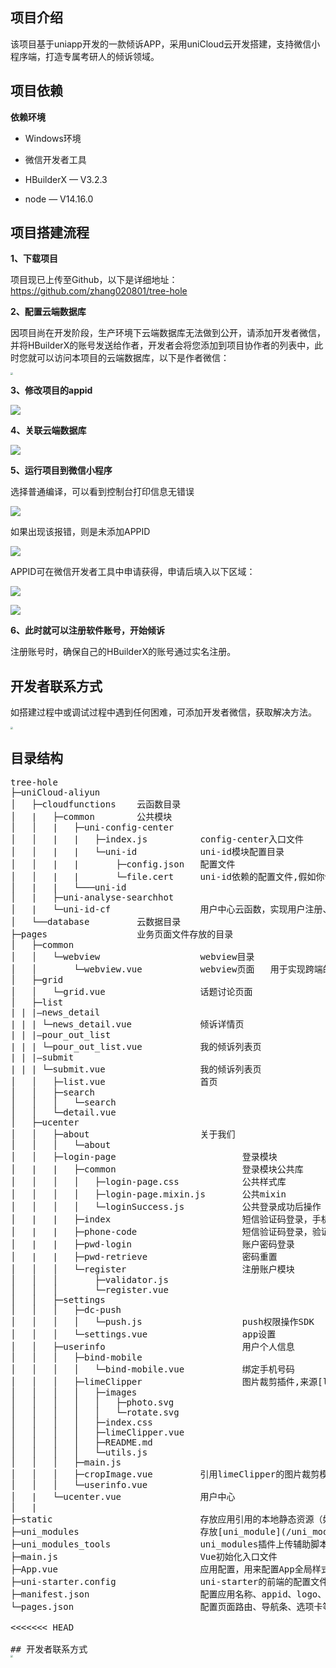 ## 项目介绍

该项目基于uniapp开发的一款倾诉APP，采用uniCloud云开发搭建，支持微信小程序端，打造专属考研人的倾诉领域。

## 项目依赖

**依赖环境**

- Windows环境
- 微信开发者工具
- HBuilderX — V3.2.3

- node — V14.16.0

## 项目搭建流程

**1、下载项目**

项目现已上传至Github，以下是详细地址：https://github.com/zhang020801/tree-hole

**2、配置云端数据库**

因项目尚在开发阶段，生产环境下云端数据库无法做到公开，请添加开发者微信，并将HBuilderX的账号发送给作者，开发者会将您添加到项目协作者的列表中，此时您就可以访问本项目的云端数据库，以下是作者微信：

<img src="README_img/img01.PNG" style="zoom: 25%;" />

**3、修改项目的appid**

![](README_img/img02.png)

**4、关联云端数据库**

![](README_img/img03.png)

**5、运行项目到微信小程序**

选择普通编译，可以看到控制台打印信息无错误

![](README_img/img04.png)

如果出现该报错，则是未添加APPID

![](README_img/img05.png)

APPID可在微信开发者工具中申请获得，申请后填入以下区域：

![](README_img/img06.png)

![](README_img/img07.png)

**6、此时就可以注册软件账号，开始倾诉**

注册账号时，确保自己的HBuilderX的账号通过实名注册。

## 开发者联系方式

如搭建过程中或调试过程中遇到任何困难，可添加开发者微信，获取解决方法。

<img src="README_img/img01.PNG" style="zoom:25%;" />

## 目录结构

<pre>
tree-hole
├─uniCloud-aliyun	
│	├─cloudfunctions    云函数目录
│	|	├─common        公共模块
│	│	|	├─uni-config-center		
│	│	|	|	├─index.js			config-center入口文件
│	│	|	|	└─uni-id			uni-id模块配置目录
│	│	|	|		├─config.json	配置文件
│	│	|	|		└─file.cert		uni-id依赖的配置文件,假如你使用微信发红包功能，需要的证书文件就是放到这里
│	|	|	└───uni-id		
│	|	├─uni-analyse-searchhot		
│	|	└─uni-id-cf				    用户中心云函数，实现用户注册、修改密码、发送验证码、快捷登录（微信、短信、账户、一键登录）
│	└──database			云数据目录
├─pages					业务页面文件存放的目录
│	├─common						
│	│	└─webview					webview目录
│	│		└─webview.vue			webview页面	用于实现跨端的web页面浏览
│	├─grid
│	│	└─grid.vue	 				话题讨论页面
│	├─list
| | |—news_detail
| | | └─news_detail.vue             倾诉详情页
| | |—pour_out_list
| | | └─pour_out_list.vue   		我的倾诉列表页
| | |—submit
| | | └─submit.vue   				我的倾诉列表页
│	│	├─list.vue                  首页
│	│	├─search
│	│	│	└─search		
│	│	└─detail.vue	
│	├─ucenter
│	│	├─about						关于我们
│	│	│	└─about
│	│	├─login-page						登录模块
│	|	|	├─common						登录模块公共库
│	│	│	│	├─login-page.css			公共样式库
│	│	│	│	├─login-page.mixin.js		公共mixin
│	│	│	│	└─loginSuccess.js			公共登录成功后操作
│	|	|	├─index							短信验证码登录，手机号码输入页面
│	|	|	├─phone-code					短信验证码登录，验证码输入页面
│	|	|	├─pwd-login						账户密码登录
│	|	|	├─pwd-retrieve					密码重置
│	│	│	└─register						注册账户模块
│	│	│		├─validator.js
│	│	│		└─register.vue
│	│	├─settings						
│	│	│	├─dc-push
│	│	│	│	└─push.js					push权限操作SDK
│	│	│	└─settings.vue					app设置
│	│	├─userinfo							用户个人信息
│	│	│	├─bind-mobile
│	│	│	│	└─bind-mobile.vue			绑定手机号码
│	│	│	├─limeClipper					图片裁剪插件,来源[limeClipper](https://ext.dcloud.net.cn/plugin?id=3594) @作者： 陌上华年
│	│	│	│	├─images
│	│	│	│	│	├─photo.svg
│	│	│	│	│	└─rotate.svg
│	│	│	│	├─index.css
│	│	│	│	├─limeClipper.vue
│	│	│	│	├─README.md
│	│	│	│	└─utils.js
│	│	│	├─main.js
│	│	│	├─cropImage.vue	 		引用limeClipper的图片裁剪模块，为了方便二开可能会出现兼容`vue`与`nvue`，所以做成了`页面`而不是`组件`
│	│	│	└─userinfo.vue
│	|	└─ucenter.vue				用户中心
│	|
├─static	 						存放应用引用的本地静态资源（如图片、视频等）的目录，<b>注意：</b>静态资源只能存放于此
├─uni_modules						存放[uni_module](/uni_modules)规范的插件。
├─uni_modules_tools					uni_modules插件上传辅助脚本
├─main.js							Vue初始化入口文件
├─App.vue							应用配置，用来配置App全局样式以及监听应用生命周期
├─uni-starter.config				uni-starter的前端的配置文件，项目所有模块的配置在这里填写。详见该文件的代码注释。
├─manifest.json	 					配置应用名称、appid、logo、版本等打包信息
└─pages.json						配置页面路由、导航条、选项卡等页面类信息

<<<<<<< HEAD

## 开发者联系方式
<img src="README_img/img01.PNG" style="zoom:25%;" />
